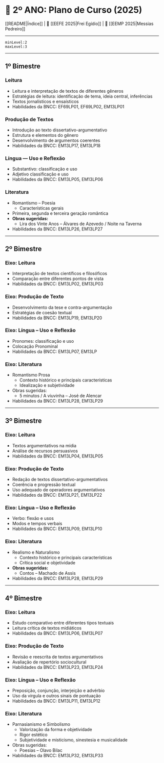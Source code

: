 # 📕 2º ANO: Plano de Curso (2025)

[[README|Índice]] | 📘 [[EEFE 2025|Frei Egídio]] | 📕 [[EEMP 2025|Messias Pedreiro]]

---
```toc
minLevel:2
maxLevel:3
```
---

## 1º Bimestre

### Leitura
- Leitura e interpretação de textos de diferentes gêneros
- Estratégias de leitura: identificação de tema, ideia central, inferências
- Textos jornalísticos e ensaísticos
- Habilidades da BNCC: EF69LP01, EF69LP02, EM13LP01

###  Produção de Textos
- Introdução ao texto dissertativo-argumentativo
- Estrutura e elementos do gênero
- Desenvolvimento de argumentos coerentes
- Habilidades da BNCC: EM13LP17, EM13LP18

### Língua — Uso e Reflexão
- Substantivo: classificação e uso
- Adjetivo classificação e uso
- Habilidades da BNCC: EM13LP05, EM13LP06

### Literatura
- Romantismo – Poesia
	- Características gerais
- Primeira, segunda e terceira geração romântica
- **Obras sugeridas:**
	- Lira dos Vinte Anos – Álvares de Azevedo / Noite na Taverna
- Habilidades da BNCC: EM13LP26, EM13LP27
___

## 2º Bimestre

### Eixo: Leitura
- Interpretação de textos científicos e filosóficos
- Comparação entre diferentes pontos de vista
- Habilidades da BNCC: EM13LP02, EM13LP03

### Eixo: Produção de Texto
- Desenvolvimento da tese e contra-argumentação
- Estratégias de coesão textual
- Habilidades da BNCC: EM13LP19, EM13LP20

### Eixo: Língua – Uso e Reflexão
- Pronomes: classificação e uso
- Colocação Pronominal
- Habilidades da BNCC: EM13LP07, EM13LP

### Eixo: Literatura
- Romantismo Prosa
	- Contexto histórico e principais características
	- Idealização e subjetividade
- Obras sugeridas:
	- 5 minutos / A viuvinha – José de Alencar
- Habilidades da BNCC: EM13LP28, EM13LP29

___

## 3º Bimestre

### Eixo: Leitura
- Textos argumentativos na mídia
- Análise de recursos persuasivos
- Habilidades da BNCC: EM13LP04, EM13LP05

### Eixo: Produção de Texto

- Redação de textos dissertativo-argumentativos
- Coerência e progressão textual
- Uso adequado de operadores argumentativos
- Habilidades da BNCC: EM13LP21, EM13LP22

### Eixo: Língua – Uso e Reflexão
- Verbo: flexão e usos
- Modos e tempos verbais
- Habilidades da BNCC: EM13LP09, EM13LP10

### Eixo: Literatura
- Realismo e Naturalismo
	- Contexto histórico e principais características
	- Crítica social e objetividade
- **Obras sugeridas:**
	- Contos – Machado de Assis
- Habilidades da BNCC: EM13LP28, EM13LP29

___

## 4º Bimestre

### Eixo: Leitura
- Estudo comparativo entre diferentes tipos textuais
- Leitura crítica de textos midiáticos
- Habilidades da BNCC: EM13LP06, EM13LP07

### Eixo: Produção de Texto
- Revisão e reescrita de textos argumentativos
- Avaliação de repertório sociocultural
- Habilidades da BNCC: EM13LP23, EM13LP24

### Eixo: Língua – Uso e Reflexão
- Preposição, conjunção, interjeição e advérbio
- Uso da vírgula e outros sinais de pontuação
- Habilidades da BNCC: EM13LP11, EM13LP12

### Eixo: Literatura
- Parnasianismo e Simbolismo
	- Valorização da forma e objetividade
	- Rigor estético
	- Subjetividade e misticismo, sinestesia e musicalidade
- Obras sugeridas:
	- Poesias – Olavo Bilac
- Habilidades da BNCC: EM13LP32, EM13LP33
